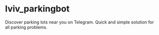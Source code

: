 # lviv_parkingbot
Discover parking lots near you on Telegram. Quick and simple solution for all parking problems.
